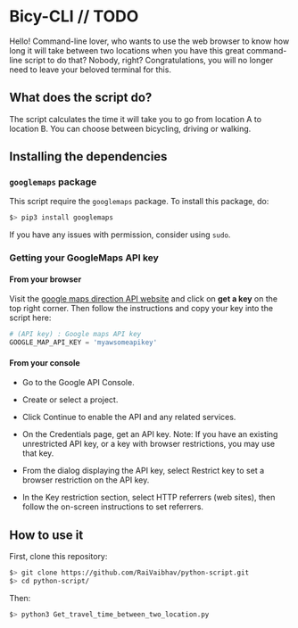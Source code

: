 # Bicy-CLI  // TODO

Hello! Command-line lover, who wants to use the web browser to know how long it will take between two locations when you have this great command-line script to do that? Nobody, right?
Congratulations, you will no longer need to leave your beloved terminal for this.

## What does the script do?
The script calculates the time it will take you to go from location A to location B. You can choose between bicycling, driving or walking.

## Installing the dependencies
### `googlemaps` package
This script require the `googlemaps` package. To install this package, do:
```zsh
$> pip3 install googlemaps
```
If you have any issues with permission, consider using `sudo`.
### Getting your GoogleMaps API key
#### From your browser
Visit the [google maps direction API website](https://developers.google.com/maps/documentation/directions/) and click on **get a key** on the top right corner. Then follow the instructions and copy your key into the script here:
```python
# (API key) : Google maps API key
GOOGLE_MAP_API_KEY = 'myawsomeapikey'
```
#### From your console
* Go to the Google API Console.

* Create or select a project.

* Click Continue to enable the API and any related services.

* On the Credentials page, get an API key.
Note: If you have an existing unrestricted API key, or a key with browser restrictions, you may use that key.

* From the dialog displaying the API key, select Restrict key to set a browser restriction on the API key.

* In the Key restriction section, select HTTP referrers (web sites), then follow the on-screen instructions to set referrers.

## How to use it
First, clone this repository:
```zsh
$> git clone https://github.com/RaiVaibhav/python-script.git
$> cd python-script/
```
Then:
```zsh
$> python3 Get_travel_time_between_two_location.py
```
